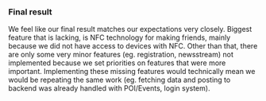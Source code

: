 
### Final result

We feel like our final result matches our expectations very closely. Biggest feature that is lacking, is NFC technology for making friends, mainly because we did not have access to devices with NFC. Other than that, there are only some very minor features (eg. registration, newsstream) not implemented because we set priorities on features that were more important.
Implementing these missing features would technically mean we would be repeating the same work (eg. fetching data and posting to backend was already handled with POI/Events, login system).


